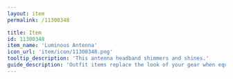 ```yaml
---
layout: item
permalink: /11300348

title: Item
id: 11300348
item_name: 'Luminous Antenna'
icon_url: 'item/icon/11300348.png'
tooltip_description: 'This antenna headband shimmers and shines.'
guide_description: 'Outfit items replace the look of your gear when equipped.'
---
```

